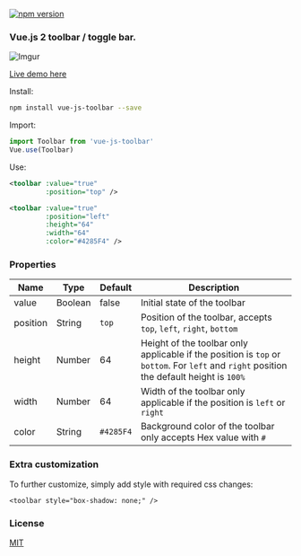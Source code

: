 [![npm version](https://badge.fury.io/js/vue-js-toggle-button.svg)](https://badge.fury.io/js/vue-js-toggle-button)

### Vue.js 2 toolbar / toggle bar.

![Imgur](https://i.imgur.com/TDLOOMh.png)

[Live demo here](https://demo.mnagarjuna.com/code/vue-js-toolbar/)

Install:
```bash
npm install vue-js-toolbar --save
```
Import:
```javascript
import Toolbar from 'vue-js-toolbar'
Vue.use(Toolbar)
```
Use:
```xml
<toolbar :value="true"
         :position="top" />

<toolbar :value="true"
         :position="left"
         :height="64"
         :width="64"
         :color="#4285F4" />
```

### Properties

| Name      | Type              | Default    | Description                        |
| ---       | ---               | ---        | ---                                |
| value     | Boolean           | false      | Initial state of the toolbar |
| position  | String            | `top`      | Position of the toolbar, accepts `top`, `left`, `right`, `bottom` |
| height    | Number            | 64         | Height of the toolbar only applicable if the position is `top` or `bottom`. For `left` and `right` position the default height is `100%` |
| width     | Number            | 64         | Width of the toolbar only applicable if the position is `left` or `right` |
| color     | String            | `#4285F4`  | Background color of the toolbar only accepts Hex value with `#` |

### Extra customization
To further customize, simply add style with required css changes:

```vue
<toolbar style="box-shadow: none;" />
```

### License

[MIT](https://github.com/nagarjuna993/vue-js-toolbar/blob/master/LICENSE)
